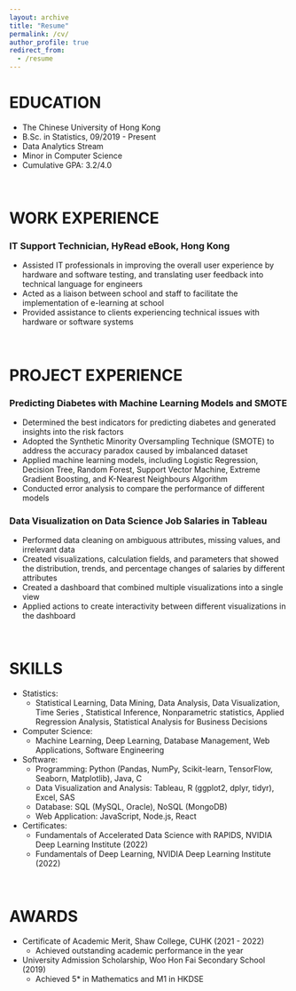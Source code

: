 ```yaml
---
layout: archive
title: "Resume"
permalink: /cv/
author_profile: true
redirect_from:
  - /resume
---
```


EDUCATION
======
* The Chinese University of Hong Kong
* B.Sc. in Statistics, 09/2019 - Present
* Data Analytics Stream
* Minor in Computer Science
* Cumulative GPA: 3.2/4.0

&nbsp;

WORK EXPERIENCE
======
### IT Support Technician, HyRead eBook, Hong Kong
* Assisted IT professionals in improving the overall user experience by hardware and software testing, and translating user feedback into technical language for engineers
* Acted as a liaison between school and staff to facilitate the implementation of e-learning at school
* Provided assistance to clients experiencing technical issues with hardware or software systems

&nbsp;

PROJECT EXPERIENCE
======
### Predicting Diabetes with Machine Learning Models and SMOTE
* Determined the best indicators for predicting diabetes and generated insights into the risk factors
* Adopted the Synthetic Minority Oversampling Technique (SMOTE) to address the accuracy paradox caused by imbalanced dataset
* Applied machine learning models, including Logistic Regression, Decision Tree, Random Forest, Support Vector Machine, Extreme Gradient Boosting, and K-Nearest Neighbours Algorithm
* Conducted error analysis to compare the performance of different models

### Data Visualization on Data Science Job Salaries in Tableau
* Performed data cleaning on ambiguous attributes, missing values, and irrelevant data
* Created visualizations, calculation fields, and parameters that showed the distribution, trends, and percentage changes of salaries by different attributes
* Created a dashboard that combined multiple visualizations into a single view
* Applied actions to create interactivity between different visualizations in the dashboard

&nbsp;

SKILLS
======
* Statistics:
  * Statistical Learning, Data Mining, Data Analysis, Data Visualization, Time Series , Statistical Inference, Nonparametric statistics, Applied Regression Analysis, Statistical Analysis for Business Decisions
* Computer Science:
  * Machine Learning, Deep Learning, Database Management, Web Applications, Software Engineering
* Software:
  * Programming: Python (Pandas, NumPy, Scikit-learn, TensorFlow, Seaborn, Matplotlib), Java, C
  * Data Visualization and Analysis: Tableau, R (ggplot2, dplyr, tidyr), Excel, SAS
  * Database: SQL (MySQL, Oracle), NoSQL (MongoDB)
  * Web Application: JavaScript, Node.js, React
* Certificates:
  * Fundamentals of Accelerated Data Science with RAPIDS, NVIDIA Deep Learning Institute (2022)
  * Fundamentals of Deep Learning, NVIDIA Deep Learning Institute (2022)
    
&nbsp;

AWARDS
======
* Certificate of Academic Merit, Shaw College, CUHK (2021 - 2022)
  * Achieved outstanding academic performance in the year
* University Admission Scholarship, Woo Hon Fai Secondary School (2019)
  * Achieved 5* in Mathematics and M1 in HKDSE



